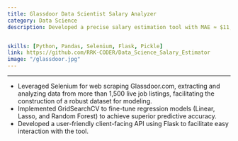 ```yaml
---
title: Glassdoor Data Scientist Salary Analyzer
category: Data Science
description: Developed a precise salary estimation tool with MAE ≈ $11,000, designed to assist data scientists in optimizing salary negotiation strategies.


skills: [Python, Pandas, Selenium, Flask, Pickle]
link: https://github.com/RRK-CODER/Data_Science_Salary_Estimator
image: "/glassdoor.jpg"
---
```


---

- Leveraged Selenium for web scraping Glassdoor.com, extracting and analyzing data from more than 1,500 live job listings, facilitating the construction of a robust dataset for modeling.
- Implemented GridSearchCV to fine-tune regression models (Linear, Lasso, and Random Forest) to achieve superior predictive accuracy.
- Developed a user-friendly client-facing API using Flask to facilitate easy interaction with the tool.
